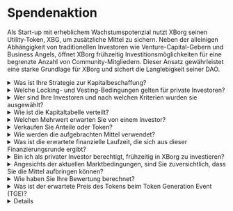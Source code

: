 # Spendenaktion

Als Start-up mit erheblichem Wachstumspotenzial nutzt XBorg seinen Utility-Token, XBG, um zusätzliche Mittel zu sichern. Neben der alleinigen Abhängigkeit von traditionellen Investoren wie Venture-Capital-Gebern und Business Angels, öffnet XBorg frühzeitig Investitionsmöglichkeiten für eine begrenzte Anzahl von Community-Mitgliedern. Dieser Ansatz gewährleistet eine starke Grundlage für XBorg und sichert die Langlebigkeit seiner DAO.

<details>

<summary>Was ist Ihre Strategie zur Kapitalbeschaffung?</summary>

Unser Ziel bei der Kapitalbeschaffung ist es, Wachstum zu erleichtern und die monatlichen Ausgaben des Teams zu decken. Wir achten darauf, nicht zu viel Kapital aufzunehmen, und priorisieren Wert über die Menge des Kapitals. Derzeit befindet sich XBorg in einer robusten finanziellen Position mit einem finanziellen Spielraum von 20 Monaten, daher besteht kein dringender Bedarf, zusätzliche Mittel zu beschaffen.

#### Strategische Runde

* Datum: Sommer 2022
* Aufgebrachte Summe: 1 Million US-Dollar
* Bewertung: 25 Millionen US-Dollar

#### Seed-Runde

* Datum: April-September 2023
* Summe: 5 Millionen US-Dollar
* Bewertung: 45-55 Millionen US-Dollar

Während wir uns auf den Start unseres Tokens vorbereiten, ist derzeit keine weitere Finanzierungsrunde geplant. Wir bleiben jedoch offen dafür, unsere Strategie anzupassen, basierend auf der Traktion, die wir mit dem Protokoll beobachten, und möglichen Bedürfnissen für zusätzliche Einstellungen. Letztendlich werden wir basierend darauf entscheiden, was für das langfristige Wachstum und den Erfolg von XBorg am besten ist.

</details>

<details>

<summary>Welche Locking- und Vesting-Bedingungen gelten für private Investoren?</summary>

Private Investoren erhalten 10 % ihrer Token zum Zeitpunkt des Token Generation Events (TGE) freigeschaltet, gefolgt von einer Sperrfrist von 3 Monaten. Nach der Sperrfrist werden die verbleibenden Token über einen Zeitraum von 18 Monaten verteilt.

Es ist wichtig zu bedenken, dass unser Ansatz basierend auf den spezifischen Anforderungen der Börsen, mit denen wir zusammenarbeiten, Änderungen unterliegen kann. Es ist nicht ungewöhnlich, dass Börsen der ersten Kategorie ein Mitspracherecht bei der Tokenökonomie und dem Vesting/Locking-Zeitplan eines bestimmten Tokens haben, und wir müssen möglicherweise unsere Strategie anpassen, um ihren Standards zu entsprechen.

</details>

<details>

<summary>Wer sind Ihre Investoren und nach welchen Kriterien wurden sie ausgewählt?</summary>

Wir waren sehr sorgfältig bei der Auswahl unserer Investoren für die erste Finanzierungsrunde und haben diejenigen priorisiert, die nicht nur finanzielles Kapital, sondern auch anderen signifikanten Mehrwert für XBorg bringen. Unsere Investoren kommen aus verschiedenen Bereichen, einschließlich:

* Aave und Lens Protocol: Fachleute aus diesen Unternehmen bringen tiefgreifendes Fachwissen in Blockchain-Technologie und Kryptowährung mit.
* Yield Guild Games: Erfahrung in virtuellen Ökonomien und Blockchain-Gaming.
* ESL/Face it, Faze, G2: Diese repräsentieren einige der größten Namen in der Esport-Industrie und bieten Einblicke und Netzwerke im kompetitiven Gaming.
* Ethereum France, Consensys: Diese Beiträger haben umfangreiches Wissen über Ethereum und Blockchain-Entwicklung.
* Französischer Esport: Bringt ein starkes Verständnis der Esport-Landschaft in Frankreich mit.
* Savvy Games: Experten in Spielentwicklung und Strategie.

</details>

<details>

<summary>Wie ist die Kapitaltabelle verteilt?</summary>

Für die strategische Runde haben wir ein Cap von 50.000 US-Dollar pro Investitionsticket implementiert, um eine faire Verteilung auf der Kapitaltabelle zu gewährleisten.

</details>

<details>

<summary>Welchen Mehrwert erwarten Sie von einem Investor?</summary>

Ein Investor kann XBorg erheblichen Mehrwert bringen, indem er strategische Führung, Mentoring und finanzielle Unterstützung über die Erstinvestition hinaus bietet. Investoren können Einblicke in die Wettbewerbslandschaft, Branchentrends und potenzielle Wachstumschancen bieten, die dem XBorg-Team möglicherweise nicht sofort ersichtlich sind. Sie können auch Zugang zu ihren Netzwerken und Ressourcen bieten, einschließlich der Vorstellung potenzieller Partner, Berater und Kunden. Dies kann XBorg helfen, seine Nutzerbasis aufzubauen, Partnerschaften zu etablieren und seine Reichweite auf dem Markt zu erweitern.

Über die finanzielle Unterstützung hinaus können Investoren auch Glaubwürdigkeit und Validierung für XBorg bringen, was in einer wettbewerbsintensiven und sich schnell entwickelnden Branche entscheidend sein kann. Dies kann XBorg helfen, sich unter seinen Mitbewerbern hervorzuheben, zusätzliche Investitionen anzuziehen und einen starken Markenruf aufzubauen.

Insgesamt können Investoren eine Fülle von Wissen, Expertise und Ressourcen bieten, um XBorg langfristig zum Erfolg zu verhelfen. Sie können einen Wert bieten, der über das reine Kapital hinausgeht, und XBorg dabei helfen, die Herausforderungen einer dynamischen und ständig sich entwickelnden Branche zu meistern.

</details>

<details>

<summary>Verkaufen Sie Anteile oder Token?</summary>

Bis heute hat XBorg nur Token verkauft, ohne Anteile zum Verkauf anzubieten. Derzeit sind die alleinigen Aktionäre von XBorg SwissBorg und der Gründer von XBorg. Dieser Ansatz wurde bewusst gewählt, um einen gestrafften Fokus auf die Wertsteigerung für das Unternehmen zu gewährleisten, ohne Aufmerksamkeit oder Ressourcen durch die Verteilung von Anteilen zu verwässern.

</details>

<details>

<summary>Wie werden die aufgebrachten Mittel verwendet?</summary>

Wir sammeln eine Seed-Runde von 5 Millionen US-Dollar. Die aufgebrachten Mittel werden wie folgt zugewiesen und über drei Jahre ausgegeben:

* Technische Entwicklungen: 60 % (3.000.000 US-Dollar) der Mittel werden für technische Entwicklungen und Infrastrukturkosten zugewiesen. Dies entspricht den Kosten von 10 FTE-Ingenieuren für drei Jahre bei einem durchschnittlichen Marktsalär von 7.000 US-Dollar pro Monat.
* Marketing: 20 % (1.000.000 US-Dollar) des Fonds werden für Marketingausgaben, Influencer-Kampagnen, PR, Sponsoring-Möglichkeiten und Veranstaltungen zugewiesen.
* Liquidität und Börsenlistings: 10 % (500.000 US-Dollar) des Fonds werden für Börsenlisting-Zahlungen und Liquiditätsbereitstellung zugewiesen.
* Betriebskosten: 10 % (500.000 US-Dollar) der Mittel werden für Büromiete, Rechtsgebühren und Software-Abonnements zugewiesen.
* Die aktuelle Schatzkammer deckt die nicht-technischen HR-Kosten.

</details>

<details>

<summary>Was ist die erwartete finanzielle Laufzeit, die sich aus dieser Finanzierungsrunde ergibt?</summary>

Die aus dieser Runde aufgebrachten Mittel sollen XBorg eine finanzielle Laufzeit von etwa drei Jahren bieten. Das bedeutet, wir erwarten, dass die erhaltenen Ressourcen unsere Operationen und Wachstumsstrategien für diesen Zeitraum unterstützen werden.

</details>

<details>

<summary>Bin ich als privater Investor berechtigt, frühzeitig in XBorg zu investieren?</summary>

XBorg bietet frühzeitige Investitionsmöglichkeiten hauptsächlich für strategische Investoren mit umfangreicher Erfahrung in Gaming, Esport und/oder der Unterhaltungsindustrie an. Abgesehen von der Community-Spendenaktion ist eine frühe Investition möglicherweise nicht möglich, wenn Sie diese Qualifikationen nicht erfüllen. Sobald wir jedoch die öffentliche Rundenphase erreichen, wird sie für alle interessierten Investoren offen sein, unabhängig von ihrem Hintergrund oder ihrer Expertise.

</details>

<details>

<summary>Angesichts der aktuellen Marktbedingungen, sind Sie zuversichtlich, dass Sie die Mittel aufbringen können?</summary>

Bis heute hat XBorg signifikantes Interesse von Venture-Capital-Gebern und Business Angels geweckt, was in etwa 1,5 Millionen US-Dollar an potenziellen Mitteln für die Seed-Runde resultiert. Unser Team erkennt an, dass unsere Fähigkeit, Investoren anzuziehen, davon abhängt, Fortschritte bei der Umsetzung unseres Fahrplans zu demonstrieren und Traktion auf dem Markt zu gewinnen. Während wir uns weiterhin der Sicherung von Finanzmitteln verpflichtet fühlen, priorisiert unser Ansatz die Anziehung von hochwertigen Investoren über die Ansammlung eines großen Investments.

</details>

<details>

<summary>Wie haben Sie Ihre Bewertung berechnet?</summary>

Unsere Bewertung basiert auf Vergleichswerten. Die Liste der Projektvergleiche finden Sie [hier](https://docs.google.com/spreadsheets/d/11sEz9B5ruauiKs3jPzSYJAc9VVpLu7QKnZHOLvxK_ws/edit?usp=sharing).

In diesem Stadium der Entwicklung unseres Unternehmens würden traditionelle Bewertungsmethoden, die auf Earnings-Multiples, abgezinsten Cashflows, Buchwert oder Liquidationswert basieren, kein umfassendes oder genaues Bild von XBorgs Bewertung liefern. Als aufstrebendes Start-up, das im hochdynamischen und sich schnell entwickelnden Bereich von GameFi und SocialFi tätig ist, wird unser Wert weitgehend durch immaterielle Faktoren wie unsere Technologie, Teamexpertise und Marktpotenzial bestimmt. Daher verfolgt unser Team einen ganzheitlicheren Bewertungsansatz, der verschiedene Metriken berücksichtigt und die einzigartigen Merkmale unserer Branche und unseres Unternehmens in Betracht zieht.

Als Teil unseres Due-Diligence-Prozesses analysierte unser Team vergleichbare Projekte im Bereich GameFi und SocialFi und berücksichtigte den aktuellen Handelswert ähnlicher Token und die Ergebnisse der letzten Investitionsrunden. Während diese Faktoren eine Rolle bei der Bestimmung unserer Gesamtstrategie spielten, erkennen wir auch, dass andere Variablen, wie die aktuelle Traktion auf dem Markt, das Investoreninteresse beeinflussen können. Letztendlich kamen wir zu dem Schluss, dass eine Bewertung von 45 Millionen US-Dollar den besten Kompromiss darstellt, um hochwertige Investoren anzuziehen und ein ausreichendes Gesamtinvestitionsinteresse zu generieren.

</details>

<details>

<summary>Was ist der erwartete Preis des Tokens beim Token Generation Event (TGE)?</summary>

Die öffentliche Spendenaktion soll über einen Balancer Liquidity Bootstrapping Pool erleichtert werden, wobei der Startpreis für Token auf 0,5 US-Dollar festgelegt wird. Der Pool beginnt mit einem Gewichtungsverhältnis von 96:4 und gleicht sich über einen Zeitraum von 72 Stunden allmählich auf ein 50:50-Verhältnis aus. Es ist jedoch wichtig zu beachten, dass diese anfängliche Preisgestaltung und Gewichtungsstruktur Änderungen unterliegen kann, entsprechend den spezifischen Bedingungen und Anforderungen zukünftiger Börsen, mit denen XBorg zusammenarbeitet.

</details>

<details>



<details>
<summary>Welches Protokoll wird für den Liquidity Bootstrapping Pool während des Initial Token Offering (ITO) verwendet?</summary>

Für unser Initial Token Offering nutzt der Liquidity Bootstrapping Pool das Balancer-Protokoll.

</details>

<details>

<summary>Welchen Mechanismus verwendet XBorg, um den Startpreis und die Bewertung zu bestimmen, da der Liquidity Bootstrapping Pool (LBP) die zukünftige Preisstimmung und -entwicklung stark beeinflusst?</summary>

Der Liquidity Bootstrapping Pool (LBP) dient als zentraler Mechanismus, der einen reibungslosen Preisfindungsprozess für den Token ermöglicht. Er ermöglicht eine faire und effiziente marktgetriebene Bewertung und stellt ein natürliches und dynamisches Gleichgewicht zwischen Angebot und Nachfrage her. Mehr über LBPs können Sie [hier](https://docs.balancer.fi/concepts/pools/liquidity-bootstrapping.html#mental-model) erfahren.

</details>

<details>

<summary>Was kann ich in Bezug auf die Rendite meiner Investition erwarten?</summary>

Obwohl erwartet wird, dass die XBG-Token nach der Seed-Phase zu einem höheren Preis angeboten werden, ist es wichtig zu verstehen, dass Investitionen grundsätzlich mit Risiken verbunden sind und wir keine Garantie für eine positive Rendite der Investition geben können. Wie bei jeder Investition ist die Performance der XBG-Token von Marktbedingungen und anderen Faktoren abhängig, die ihren Wert beeinflussen können.

</details>

&#x20;